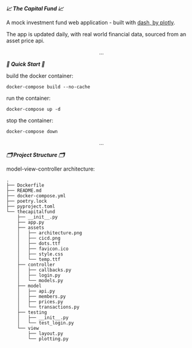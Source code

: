 _**📈 The Capital Fund 📈**_

A mock investment fund web application - built with <a href="https://dash.plotly.com/">dash, by plotly</a>.

The app is updated daily, with real world financial data, sourced from an asset price api.

$$. . .$$

_**🚀 Quick Start 🚀**_

build the docker container:
```
docker-compose build --no-cache
```

run the container:
```
docker-compose up -d
```

stop the container:
```
docker-compose down
```

$$. . .$$

_**🗂 Project Structure 🗂**_

model-view-controller architecture:
```
.
├── Dockerfile
├── README.md
├── docker-compose.yml
├── poetry.lock
├── pyproject.toml
└── thecapitalfund
    ├── __init__.py
    ├── app.py
    ├── assets
    │   ├── architecture.png
    │   ├── cicd.png
    │   ├── dots.ttf
    │   ├── favicon.ico
    │   ├── style.css
    │   └── temp.ttf
    ├── controller
    │   ├── callbacks.py
    │   ├── login.py
    │   └── models.py
    ├── model
    │   ├── api.py
    │   ├── members.py
    │   ├── prices.py
    │   └── transactions.py
    ├── testing
    │   ├── __init__.py
    │   └── test_login.py
    └── view
        ├── layout.py
        └── plotting.py
```
 